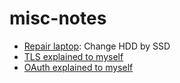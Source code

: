 # misc-notes

- [Repair laptop](./repair-laptop-ssd/repair-laptop.md): Change HDD by SSD
- [TLS explained to myself](./tls/README.md)
- [OAuth explained to myself](./oauth/README.md)